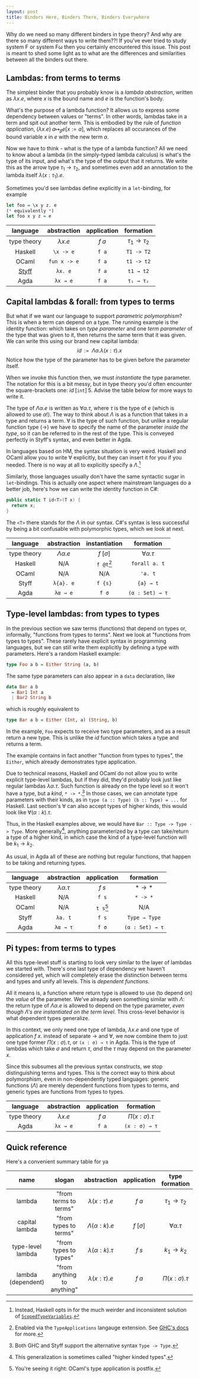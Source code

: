```yaml
---
layout: post
title: Binders Here, Binders There, Binders Everywhere
---
```


Why do we need so many different binders in type theory? And why are there so many different ways to write them??! If you've ever tried to study system F or system Fω then you certainly encountered this issue. This post is meant to shed some light as to what are the differences and similarities between all the binders out there.

## Lambdas: from terms to terms
The simplest binder that you probably know is a *lambda abstraction*, written as $\lambda x. e$, where $x$ is the bound name and $e$ is the function's body.

What's the purpose of a lambda function? It allows us to express some dependency between values or "terms". In other words, lambdas take in a term and spit out another term. This is embodied by the rule of *function application*, $(\lambda x. e)\;a \longmapsto_\beta e[x := a]$, which replaces all occurances of the bound variable $x$ in $e$ with the new term $a$.

Now we have to think - what is the type of a lambda function? All we need to know about a lambda (in the simply-typed lambda calculus) is what's the type of its input, and what's the type of the output that it returns. We write this as the arrow type $\tau_1\to\tau_2$, and sometimes even add an annotation to the lambda itself $\lambda(x:\tau_1). e$.

Sometimes you'd see lambdas define explicitly in a `let`-binding, for example
```hs
let foo = \x y z. e
(* equivalently *)
let foo x y z = e
```

| language 	| abstraction	| application | formation |
|:----------:|:--------:|:------:|:------:|
| type theory | $\lambda x. e$ | $f\;a$ | $\tau_1\to\tau_2$ |
| Haskell	| `\x -> e`	| `f a` | `T1 -> T2` |
| OCaml | `fun x -> e` | `f a` | `t1 -> t2` |
| [Styff](https://github.com/aradarbel10/Styff/tree/master) | `λx. e` | `f a` | `t1 → t2` |
| Agda | `λx → e` | `f a` | `τ₁ → τ₂` |

## Capital lambdas & forall: from types to terms
But what if we want our language to support *parametric polymorphism*? This is when a term can depend on a type. The running example is the identity function: which takes on *type parameter* and one *term parameter* of the type that was given to it, then returns the same term that it was given. We can write this using our brand new capital lambda:
$$id \;\;:=\;\;\Lambda \alpha.\lambda (x: \tau). x$$
Notice how the type of the parameter has to be given before the parameter itself.

When we invoke this function then, we must *instantiate* the type parameter. The notation for this is a bit messy, but in type theory you'd often encounter the square-brackets one: $id\;[\mathtt{int}]\; 5$. Advise the table below for more ways to write it.

The type of $\Lambda \alpha. e$ is written as $\forall\alpha. \tau$, where $\tau$ is the type of $e$ (which is allowed to use $\alpha$!). The way to think about $\Lambda$ is as a function that takes in a type and returns a term. $\forall$ is the type of such function, but unlike a regular function type ($\to$) we have to specify the name of the parameter *inside the type*, so it can be referred to in the rest of the type. This is conveyed perfectly in Styff's syntax, and even better in Agda.

In languages based on HM, the syntax situation is very weird. Haskell and OCaml allow you to write $\forall$ explicitly, but they can insert it for you if you needed. There is no way at all to explicitly specify a $\Lambda$.[^1]

Similarly, those languages usually don't have the same syntactic sugar in `let`-bindings. This is actually one aspect where mainstream languages do a better job, here's how we can write the identity function in C#:
```cs
public static T id<T>(T x) {
  return x;
}
```
The `<T>` there stands for the $\Lambda$ in our syntax. C#'s syntax is less successful by being a bit confusable with polymorphic types, which we look at next.

| language 	| abstraction	| instantiation | formation |
|:----------:|:--------:|:------:|:------:|
| type theory | $\Lambda \alpha. e$ | $f\;[\sigma]$ | $\forall \alpha.\tau$ |
| Haskell	| N/A	| `f @t`[^2] | `forall a. t` |
| OCaml | N/A | N/A | `'a. t` |
| Styff | `λ{a}. e` | `f {s}` | `{a} → t` |
| Agda | `λα → e` | `f σ` | `(α : Set) → τ` |

## Type-level lambdas: from types to types
In the previous section we saw terms (functions) that depend on types or, informally, "functions from types to terms". Next we look at "functions from types to types". These rarely have explicit syntax in programming languages, but we can still write them explicitly by defining a type with parameters. Here's a random Haskell example:
```hs
type Foo a b = Either String (a, b)
```
The same type parameters can also appear in a `data` declaration, like
```hs
data Bar a b
  = Bar1 Int a
  | Bar2 String b
```
which is roughly equivalent to
```hs
type Bar a b = Either (Int, a) (String, b)
```

In the example, `Foo` expects to receive two type parameters, and as a result return a new type. This is unlike the $id$ function which takes a type and returns a term.

The example contains in fact another "function from types to types", the `Either`, which already demonstrates type application.

Due to technical reasons, Haskell and OCaml do not allow you to write explicit type-level lambdas, but if they did, they'd probably look just like regular lambdas $\lambda\alpha.\tau$. Such function is already on the type level so it won't have a type, but a *kind*, `* -> *`.[^3] In those cases, we can annotate type parameters with their kinds, as in `type (a :: Type) (b :: Type) = ...` for Haskell. Last section's $\forall$ can also accept types of higher kinds, this would look like $\forall(\alpha:k).\tau$.

Thus, in the Haskell examples above, we would have `Bar :: Type -> Type -> Type`. More generally[^5], anything parameterized by a type can take/return a type of a higher kind, in which case the kind of a type-level function will be $k_1\to k_2$.

As usual, in Agda all of these are nothing but regular functions, that happen to be taking and returning types.

| language 	| abstraction	| application | formation |
|:----------:|:--------:|:------:|:------:|
| type theory | $\lambda \alpha. \tau$ | $f\;s$ | $\ast\to\ast$ |
| Haskell	| N/A	| `f s` | `* -> *` |
| OCaml | N/A | `t s`[^4] | N/A |
| Styff | `λa. t` | `f s` | `Type → Type` |
| Agda | `λα → τ` | `f σ` | `(α : Set) → τ` |

## Pi types: from terms to types
All this type-level stuff is starting to look very similar to the layer of lambdas we started with. There's one last type of dependency we haven't considered yet, which will completely erase the distinction between terms and types and unify all levels. This is *dependent functions*.

All it means is, a function where return type is allowed to use (to depend on) the *value* of the parameter. We've already seen something similar with $\Lambda$: the return type of $\Lambda \alpha. e$ is allowed to depend on the type parameter, *even though $\Lambda$'s are instantiated on the term level*. This cross-level behavior is what dependent types generalize.

In this context, we only need one type of lambda, $\lambda x. e$ and one type of application $f\;x$. instead of separate $\to$ and $\forall$, we now combine them to just one type former $\Pi(x:\sigma).\tau$, or `(x : σ) → τ` in Agda. This is the type of lambdas which take $\sigma$ and return $\tau$, *and* the $\tau$ may depend on the parameter $x$.

Since this subsumes all the previous syntax constructs, we stop distinguishing terms and types. This is the correct way to think about polymorphism, even in non-dependently typed languages: generic functions ($\Lambda$) are merely dependent functions from types to terms, and generic types are functions from types to types.

| language 	| abstraction	| application | formation |
|:----------:|:--------:|:------:|:------:|
| type theory | $\lambda x. e$ | $f\;a$ | $\Pi(x:\sigma).\tau$ |
| Agda | `λx → e` | `f a` | `(x : σ) → τ` |

## Quick reference
Here's a convenient summary table for ya

| name | slogan | abstraction | application | type formation |
|:------:|:------:|:------:|:------:|:------:|
| lambda | "from terms to terms" | $\lambda(x:\tau). e$ | $f\;a$ | $\tau_1\to\tau_2$ |
| capital lambda | "from types to terms" |  $\Lambda(\alpha:k). e$ | $f\;[\sigma]$ | $\forall \alpha.\tau$ |
| type-level lambda | "from types to types" | $\lambda(\alpha:k). \tau$ | $f\;s$ | $k_1\to k_2$ |
| lambda (dependent) | "from anything to anything" | $\lambda(x:\tau). e$ | $f\;a$ | $\Pi(x:\sigma).\tau$ |



[^1]: Instead, Haskell opts in for the much weirder and inconsistent solution of [`ScopedTypeVariables`](https://wiki.haskell.org/Scoped_type_variables).

[^2]: Enabled via the `TypeApplications` langauge extension. See [GHC's docs](https://ghc.gitlab.haskell.org/ghc/doc/users_guide/exts/type_applications.html) for more.

[^3]: Both GHC and Styff support the alternative syntax `Type -> Type`.

[^5]: This generalization is sometimes called "higher kinded types".

[^4]: You're seeing it right: OCaml's type application is postfix.